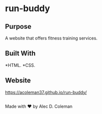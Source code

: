 # run-buddy

## Purpose
A website that offers fitness training services.

## Built With
*HTML.
*CSS.

## Website
https://acoleman37.github.io/run-buddy/

##
Made with ❤️ by Alec D. Coleman
